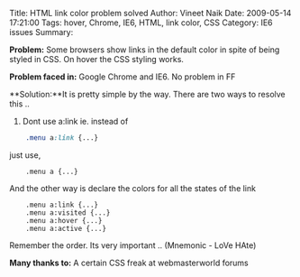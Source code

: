 Title: HTML link color problem solved
Author: Vineet Naik
Date: 2009-05-14 17:21:00
Tags: hover, Chrome, IE6, HTML, link color, CSS
Category: IE6 issues
Summary: 

**Problem:** Some browsers show links in the default color in spite of being styled in CSS. On hover the CSS styling works.

**Problem faced in:** Google Chrome and IE6. No problem in FF

**Solution:**It is pretty simple by the way. There are two ways to resolve this ..

1. Dont use a:link ie. instead of

```css
    .menu a:link {...}
```

just use,

```
    .menu a {...}
```

And the other way is declare the colors for all the states of the link

```
    .menu a:link {...}
    .menu a:visited {...}
    .menu a:hover {...}
    .menu a:active {...}
```

Remember the order. Its very important .. (Mnemonic - LoVe HAte)

**Many thanks to:** A certain CSS freak at webmasterworld forums
